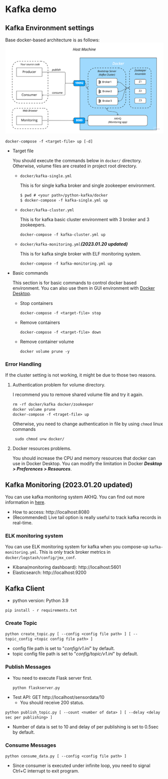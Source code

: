 # Kafka demo
## Kafka Environment settings

Base docker-based architecture is as follows:
![img.png](image/img.png)

```shell
docker-compose -f <target-file> up [-d]
```
* Target file

    You should execute the commands below in `docker/` directory. Otherwise, volume files are created in project root directory.
    * `docker/kafka-single.yml`
  
        This is for single kafka broker and single zookeeper environment.
        ```shell
      $ pwd # <your path>/python-kafka/docker
      $ docker-compose -f kafka-single.yml up
        ```

    * `docker/kafka-cluster.yml`
    
        This is for kafka basic cluster environment with 3 broker and 3 zookeepers.
      ```shell
      docker-compose -f kafka-cluster.yml up
        ```

    * `docker/kafka-monitoring.yml`_**(2023.01.20 updated)**_
    
        This is for kafka single broker with ELF monitoring system.
      ```shell
      docker-compose -f kafka-monitoring.yml up
        ```
* Basic commands
    
    This section is for basic commands to control docker based environment. You can also use them in GUI environment with [Docker Desktop](https://www.docker.com/products/docker-desktop/).
  * Stop containers
     ```shell
    docker-compose -f <target-file> stop
    ```
  * Remove containers
     ```shell
    docker-compose -f <target-file> down
    ```
  * Remove container volume
     ```shell
    docker volume prune -y
    ```

### Error Handling
If the cluster setting is not working, it might be due to those two reasons.
1. Authentication problem for volume directory.
    
    I recommend you to remove shared volume file and try it again.
    ```shell
   rm -rf docker/kafka docker/zookeeper
   docker volume prune
   docker-compose -f <traget-file> up
   ```
   Otherwise, you need to change authentication in file by using `chmod` linux commands
   ```shell
    sudo chmod u+w docker/
    ```
   
2. Docker resources problems.
        
    You should increase the CPU and memory resources that docker can use in Docker Desktop. You can modify the limitation in Docker **_Desktop > Preferences > Resources_**.

## Kafka Monitoring (2023.01.20 updated)
You can use kafka monitoring system AKHQ. You can find out more information in [here](https://akhq.io/).
* How to access: http://localhost:8080
* (Recommended) Live tail option is really useful to track kafka records in real-time.

### ELK monitoring system
You can use ELK monitoring system for kafka when you compose-up `kafka-monitoring.yml`. This is only track broker metrics in `docker/logstash/config/jmx_conf`.

* Kibana(monitoring dashboard): http://localhost:5601
* Elasticsearch: http://localhost:9200

## Kafka Client
* python version: Python 3.9
```shell
pip install - r requirements.txt
```
### Create Topic
```shell
python create_topic.py [ --config <config file path> ] [ --topic_config <topic config file path> ]
```
* config file path is set to "_config/v1.ini_" by default.
* topic config file path is set to "_config/topic/v1.ini_" by default.

### Publish Messages
* You need to execute Flask server first.
    ```
  python flaskserver.py
  ```
* Test API: GET http://localhost/sensordata/10
  * You should receive 200 status.
```shell
python publish_topic.py [ --count <number of data> ] [ --delay <delay sec per publishing> ]
```
* Number of data is set to 10 and delay of per publishing is set to 0.5sec by default.

### Consume Messages

```shell
python consume_data.py [ --config <config file path> ]
```

* Since consumer is executed under infinite loop, you need to signal Ctrl+C interrupt to exit program.